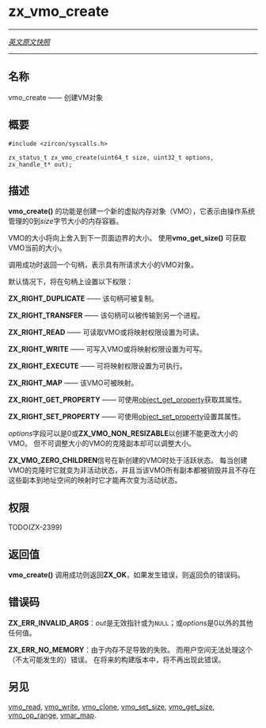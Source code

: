 # zx_vmo_create
---

[*英文原文快照*](https://github.com/fuchsia-mirror/zircon/blob/679b2f9ea950d56a34c40a808dc78a9d45db0917/docs/syscalls/vmo_create.md)

---
<!-- ## NAME -->
## 名称

<!-- vmo_create - create a VM object -->
vmo_create —— 创建VM对象

<!-- ## SYNOPSIS -->
## 概要

```
#include <zircon/syscalls.h>

zx_status_t zx_vmo_create(uint64_t size, uint32_t options, zx_handle_t* out);

```

<!-- ## DESCRIPTION -->
## 描述
<!-- 
**vmo_create**() creates a new virtual memory object (VMO), which represents
a container of zero to *size* bytes of memory managed by the operating
system. -->
**vmo_create()** 的功能是创建一个新的虚拟内存对象（VMO），它表示由操作系统管理的0到*size*字节大小的内存容器。

<!-- The size of the VMO will be rounded up to the next page size boundary.
Use **vmo_get_size**() to return the current size of the VMO. -->
VMO的大小将向上舍入到下一页面边界的大小。 
使用**vmo_get_size()** 可获取VMO当前的大小。

<!-- One handle is returned on success, representing an object with the requested
size. -->
调用成功时返回一个句柄，表示具有所请求大小的VMO对象。

<!-- The following rights will be set on the handle by default: -->
默认情况下，将在句柄上设置以下权限：

<!-- **ZX_RIGHT_DUPLICATE** - The handle may be duplicated. -->
**ZX_RIGHT_DUPLICATE** —— 该句柄可被复制。

<!-- **ZX_RIGHT_TRANSFER** - The handle may be transferred to another process. -->
**ZX_RIGHT_TRANSFER** —— 该句柄可以被传输到另一个进程。

<!-- **ZX_RIGHT_READ** - May be read from or mapped with read permissions. -->
**ZX_RIGHT_READ** —— 可读取VMO或将映射权限设置为可读。

<!-- **ZX_RIGHT_WRITE** - May be written to or mapped with write permissions. -->
**ZX_RIGHT_WRITE** —— 可写入VMO或将映射权限设置为可写。

<!-- **ZX_RIGHT_EXECUTE** - May be mapped with execute permissions. -->
**ZX_RIGHT_EXECUTE** —— 可将映射权限设置为可执行。

<!-- **ZX_RIGHT_MAP** - May be mapped. -->
**ZX_RIGHT_MAP** —— 该VMO可被映射。

<!-- **ZX_RIGHT_GET_PROPERTY** - May get its properties using
[object_get_property](object_get_property). -->
**ZX_RIGHT_GET_PROPERTY** —— 可使用[object_get_property](object_get_property)获取其属性。

<!-- **ZX_RIGHT_SET_PROPERTY** - May set its properties using
[object_set_property](object_set_property). -->
**ZX_RIGHT_SET_PROPERTY** —— 可使用[object_set_property](object_set_property)设置其属性。

<!-- The *options* field can be 0 or **ZX_VMO_NON_RESIZABLE** to create a VMO
that cannot change size. Clones of a non-resizable VMO can be resized. -->
*options*字段可以是0或**ZX_VMO_NON_RESIZABLE**以创建不能更改大小的VMO。 
但不可调整大小的VMO的克隆副本却可以调整大小。

<!-- The **ZX_VMO_ZERO_CHILDREN** signal is active on a newly created VMO. It becomes
inactive whenever a clone of the VMO is created and becomes active again when
all clones have been destroyed and no mappings of those clones into address
spaces exist. -->
**ZX_VMO_ZERO_CHILDREN**信号在新创建的VMO时处于活跃状态。 
每当创建VMO的克隆时它就变为非活动状态，并且当该VMO所有副本都被销毁并且不存在这些副本到地址空间的映射时它才能再次变为活动状态。

<!-- ## RIGHTS -->
## 权限

TODO(ZX-2399)

<!-- ## RETURN VALUE -->
## 返回值

<!-- **vmo_create**() returns **ZX_OK** on success. In the event
of failure, a negative error value is returned. -->
**vmo_create()** 调用成功则返回**ZX_OK**，如果发生错误，则返回负的错误码。

<!-- ## ERRORS -->
## 错误码

<!-- **ZX_ERR_INVALID_ARGS**  *out* is an invalid pointer or NULL or *options* is
any value other than 0. -->
**ZX_ERR_INVALID_ARGS**：*out*是无效指针或为`NULL`；或*options*是0以外的其他任何值。


<!-- **ZX_ERR_NO_MEMORY**  Failure due to lack of memory.
There is no good way for userspace to handle this (unlikely) error.
In a future build this error will no longer occur. -->
**ZX_ERR_NO_MEMORY**：由于内存不足导致的失败。
而用户空间无法处理这个（不太可能发生的）错误。
在将来的构建版本中，将不再出现此错误。

<!-- ## SEE ALSO -->
## 另见

[vmo_read](vmo_read.md),
[vmo_write](vmo_write.md),
[vmo_clone](vmo_clone.md),
[vmo_set_size](vmo_set_size.md),
[vmo_get_size](vmo_get_size.md),
[vmo_op_range](vmo_op_range.md),
[vmar_map](vmar_map.md).